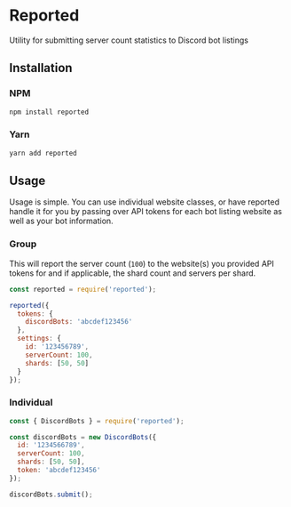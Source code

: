 # Reported

Utility for submitting server count statistics to Discord bot listings

## Installation

### NPM

```bash
npm install reported
```

### Yarn

```bash
yarn add reported
```

## Usage

Usage is simple. You can use individual website classes, or have reported handle it for you by passing over API tokens for each bot listing website as well as your bot information.

### Group

This will report the server count (`100`) to the website(s) you provided API tokens for and if applicable, the shard count and servers per shard.

```js
const reported = require('reported');

reported({
  tokens: {
    discordBots: 'abcdef123456'
  },
  settings: {
    id: '123456789',
    serverCount: 100,
    shards: [50, 50]
  }
});
```

### Individual

```js
const { DiscordBots } = require('reported');

const discordBots = new DiscordBots({
  id: '1234566789',
  serverCount: 100,
  shards: [50, 50],
  token: 'abcdef123456'
});

discordBots.submit();
```
